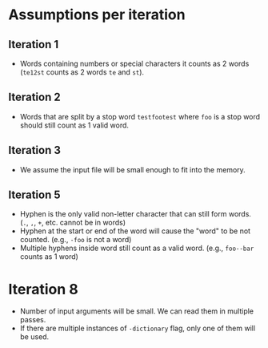 # Assumptions per iteration

## Iteration 1

- Words containing numbers or special characters it counts as 2 words (`te12st` counts as 2 words `te` and `st`).

## Iteration 2

- Words that are split by a stop word `testfootest` where `foo` is a stop word should still count as 1 valid word. 

## Iteration 3

- We assume the input file will be small enough to fit into the memory.

## Iteration 5

- Hyphen is the only valid non-letter character that can still form words. (`.`, `,`, `+`, etc. cannot be in words)
- Hyphen at the start or end of the word will cause the "word" to be not counted. (e.g., `-foo` is not a word)
- Multiple hyphens inside word still count as a valid word. (e.g., `foo--bar` counts as 1 word)

# Iteration 8

- Number of input arguments will be small. We can read them in multiple passes.
- If there are multiple instances of `-dictionary` flag, only one of them will be used.
